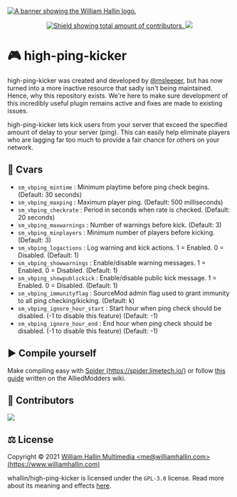 <!-- HEADER -->
<a href="https://williamhallin.com"><img src="https://raw.githubusercontent.com/whallin/whallin/master/img_header.png" alt="A banner showing the William Hallin logo."></a>

<!-- SHIELDS -->
<p align=center>
  <a href="https://github.com/whallin/high-ping-kicker/graphs/contributors">
    <img src="https://img.shields.io/github/contributors/whallin/high-ping-kicker.svg?style=for-the-badge&color=brightgreen" alt="Shield showing total amount of contributors.">
  </a>
  <img src="https://badges.pufler.dev/visits/whallin/high-ping-kicker?style=for-the-badge">
</p>

<!-- ABOUT -->
# 🎮 high-ping-kicker
high-ping-kicker was created and developed by [@msleeper](https://forums.alliedmods.net/member.php?u=37521), but has now turned into a more inactive resource that sadly isn't being maintained. Hence, why this repository exists. We're here to make sure development of this incredibly useful plugin remains active and fixes are made to existing issues. 

high-ping-kicker lets kick users from your server that exceed the specified amount of delay to your server (ping). This can easily help eliminate players who are lagging far too much to provide a fair chance for others on your network.

<!-- CVARS -->
## 🚀 Cvars
- ``sm_vbping_mintime``			: Minimum playtime before ping check begins. (Default: 30 seconds)
- ``sm_vbping_maxping``			: Maximum player ping. (Default: 500 milliseconds)
- ``sm_vbping_checkrate``		: Period in seconds when rate is checked. (Default: 20 seconds)
- ``sm_vbping_maxwarnings`` 		: Number of warnings before kick. (Default: 3)
- ``sm_vbping_minplayers``		: Minimum number of players before kicking. (Default: 3)
- ``sm_vbping_logactions``		: Log warning and kick actions. 1 = Enabled. 0 = Disabled. (Default: 1)
- ``sm_vbping_showwarnings``	: Enable/disable warning messages. 1 = Enabled. 0 = Disabled. (Default: 1)
- ``sm_vbping_showpublickick``		: Enable/disable public kick message. 1 = Enabled. 0 = Disabled. (Default: 1)
- ``sm_vbping_immunityflag``	: SourceMod admin flag used to grant immunity to all ping checking/kicking. (Default: k)
- ``sm_vbping_ignore_hour_start``		: Start hour when ping check should be disabled. (-1 to disable this feature) (Default: -1)
- ``sm_vbping_ignore_hour_end``		: End hour when ping check should be disabled. (-1 to disable this feature) (Default: -1)

<!-- COMPILE -->
## ▶️ Compile yourself
Make compiling easy with [Spider (https://spider.limetech.io/)](https://spider.limetech.io/) or follow [this guide](https://wiki.alliedmods.net/Compiling_SourceMod_Plugins) written on the AlliedModders wiki.

<!-- CONTRIBUTORS -->
## 🤝 Contributors
<a href="https://github.com/whallin/high-ping-kicker/graphs/contributors"><img src="https://contrib.rocks/image?repo=whallin/high-ping-kicker" /></a>

<!-- LICENSE -->
## ⚖️ License
Copyright © 2021 [William Hallin Multimedia &lt;me@williamhallin.com&gt; (https://www.williamhallin.com)](https://www.williamhallin.com)

whallin/high-ping-kicker is licensed under the ``GPL-3.0`` license. Read more about its meaning and effects [here](https://github.com/whallin/high-ping-kicker/blob/main/LICENSE).
